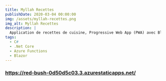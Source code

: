 ```yaml
---
title: Myllah Recettes
publishDate: 2020-03-04 00:00:00
img: /assets/myllah-recettes.png
img_alt: Myllah Recettes
description: |
  Application de recettes de cuisine, Progressive Web App (PWA) avec Blazor et Azure Functions
tags:
  - C#
  - .Net Core
  - Azure Functions
  - Blazor
---
```


### https://red-bush-0d50d5c03.3.azurestaticapps.net/

